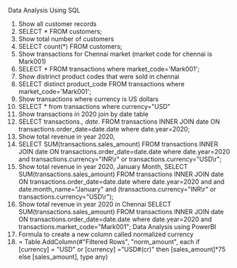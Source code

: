 Data Analysis Using SQL
1.	Show all customer records
2.  SELECT * FROM customers;
3.	Show total number of customers
4.  SELECT count(*) FROM customers;
5.	Show transactions for Chennai market (market code for chennai is Mark001)
6.  SELECT * FROM transactions where market_code='Mark001';
7.	Show distrinct product codes that were sold in chennai
8.  SELECT distinct product_code FROM transactions where market_code='Mark001';
9.	Show transactions where currency is US dollars
10. SELECT * from transactions where currency="USD"
11.	Show transactions in 2020 join by date table
12. SELECT transactions.*, date.* FROM transactions INNER JOIN date ON transactions.order_date=date.date where date.year=2020;
13.	Show total revenue in year 2020,
14. SELECT SUM(transactions.sales_amount) FROM transactions INNER JOIN date ON transactions.order_date=date.date where date.year=2020 and transactions.currency="INR\r" or transactions.currency="USD\r";
15.	Show total revenue in year 2020, January Month,
SELECT SUM(transactions.sales_amount) FROM transactions INNER JOIN date ON transactions.order_date=date.date where date.year=2020 and and date.month_name="January" and (transactions.currency="INR\r" or transactions.currency="USD\r");
16.	Show total revenue in year 2020 in Chennai
SELECT SUM(transactions.sales_amount) FROM transactions INNER JOIN date ON transactions.order_date=date.date where date.year=2020 and transactions.market_code="Mark001";
Data Analysis using PowerBI
17. Formula to create a new column called normalized currency
18. = Table.AddColumn(#"Filtered Rows", "norm_amount", each if [currency] = "USD" or [currency] ="USD#(cr)" then [sales_amount]*75 else [sales_amount], type any)
